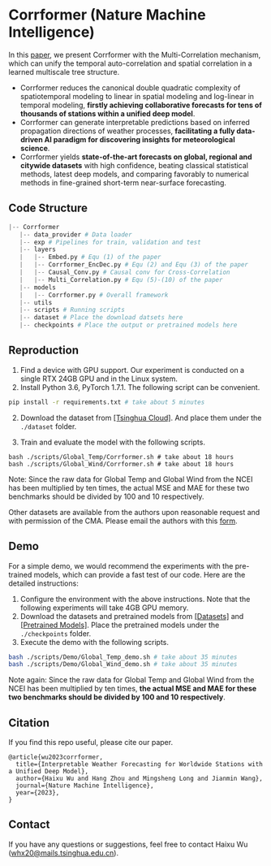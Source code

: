 # Corrformer (Nature Machine Intelligence)

In this [paper](https://www.nature.com/articles/s42256-023-00667-9), we present Corrformer with the Multi-Correlation mechanism, which can unify the temporal auto-correlation and spatial correlation in a learned multiscale tree structure.

- Corrformer reduces the canonical double quadratic complexity of spatiotemporal modeling to linear in spatial modeling and log-linear in temporal modeling, **firstly achieving collaborative forecasts for tens of thousands of stations within a unified deep model**.
- Corrformer can generate interpretable predictions based on inferred propagation directions of weather processes, **facilitating a fully data-driven AI paradigm for discovering insights for meteorological science**.
- Corrformer yields **state-of-the-art forecasts on global, regional and citywide datasets** with high confidence, beating classical statistical methods, latest deep models, and comparing favorably to numerical methods in fine-grained short-term near-surface forecasting.

## Code Structure

```python
|-- Corrformer
   |-- data_provider # Data loader
   |-- exp # Pipelines for train, validation and test
   |-- layers 
   |   |-- Embed.py # Equ (1) of the paper
   |   |-- Corrformer_EncDec.py # Equ (2) and Equ (3) of the paper
   |   |-- Causal_Conv.py # Causal conv for Cross-Correlation
   |   |-- Multi_Correlation.py # Equ (5)-(10) of the paper
   |-- models
   |   |-- Corrformer.py # Overall framework
   |-- utils
   |-- scripts # Running scripts
   |-- dataset # Place the download datsets here
   |-- checkpoints # Place the output or pretrained models here
```

## Reproduction

1. Find a device with GPU support. Our experiment is conducted on a single RTX 24GB GPU and in the Linux system.
2. Install Python 3.6, PyTorch 1.7.1. The following script can be convenient.

```bash
pip install -r requirements.txt # take about 5 minutes
```

2. Download the dataset from [[Tsinghua Cloud]](https://cloud.tsinghua.edu.cn/d/f5b13a194255457c9460/). And place them under the `./dataset` folder.

3. Train and evaluate the model with the following scripts.

```shell
bash ./scripts/Global_Temp/Corrformer.sh # take about 18 hours
bash ./scripts/Global_Wind/Corrformer.sh # take about 18 hours
```

Note: Since the raw data for Global Temp and Global Wind from the NCEI has been multiplied by ten times, the actual MSE and MAE for these two benchmarks should be divided by 100 and 10 respectively. 

Other datasets are available from the authors upon reasonable request and with permission of the CMA. Please email the authors with this [form](https://cloud.tsinghua.edu.cn/f/6a2d040ba65846feab91/).

## Demo

For a simple demo, we would recommend the experiments with the pre-trained models, which can provide a fast test of our code. Here are the detailed instructions:

1. Configure the environment with the above instructions. Note that the following experiments will take 4GB GPU memory.
2. Download the datasets and pretrained models from [[Datasets]](https://cloud.tsinghua.edu.cn/d/f5b13a194255457c9460/) and [[Pretrained Models]](https://cloud.tsinghua.edu.cn/d/5986f3be94ff4f1c97e5/). Place the pretrained models under the `./checkpoints` folder.
3. Execute the demo with the following scripts.

```bash
bash ./scripts/Demo/Global_Temp_demo.sh # take about 35 minutes
bash ./scripts/Demo/Global_Wind_demo.sh # take about 35 minutes
```

Note again: Since the raw data for Global Temp and Global Wind from the NCEI has been multiplied by ten times, **the actual MSE and MAE for these two benchmarks should be divided by 100 and 10 respectively**.

## Citation

If you find this repo useful, please cite our paper.

```
@article{wu2023corrformer,
  title={Interpretable Weather Forecasting for Worldwide Stations with a Unified Deep Model},
  author={Haixu Wu and Hang Zhou and Mingsheng Long and Jianmin Wang},
  journal={Nature Machine Intelligence},
  year={2023},
}
```

## Contact
If you have any questions or suggestions, feel free to contact Haixu Wu (whx20@mails.tsinghua.edu.cn).

